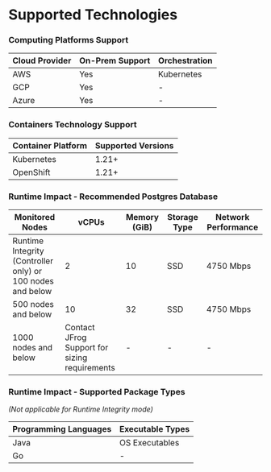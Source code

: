 # Supported Technologies

### **Computing Platforms Support**

| Cloud Provider | On-Prem Support | Orchestration |
| -------------- | --------------- | ------------- |
| AWS            | Yes             | Kubernetes    |
| GCP            | Yes             | -             |
| Azure          | Yes             | -             |

### **Containers Technology Support**

| Container Platform | Supported Versions |
| ------------------ | ------------------ |
| Kubernetes         | 1.21+              |
| OpenShift          | 1.21+              |

### **Runtime Impact - Recommended Postgres Database**

| Monitored Nodes                                            | vCPUs                                         | Memory (GiB) | Storage Type | Network Performance |
| ---------------------------------------------------------- | --------------------------------------------- | ------------ | ------------ | ------------------- |
| Runtime Integrity (Controller only) or 100 nodes and below | 2                                             | 10           | SSD          | 4750 Mbps           |
| 500 nodes and below                                        | 10                                            | 32           | SSD          | 4750 Mbps           |
| 1000 nodes and below                                       | Contact JFrog Support for sizing requirements | -            | -            | -                   |

### **Runtime Impact - Supported Package Types**

_(Not applicable for Runtime Integrity mode)_

| Programming Languages | Executable Types |
| --------------------- | ---------------- |
| Java                  | OS Executables   |
| Go                    | -                |
